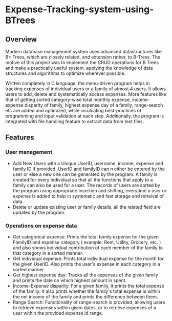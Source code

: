 # Expense-Tracking-system-using-BTrees

## Overview
Modern database management system uses advanced datastructures like B+ Trees, which are closely related, and extension rather, to B-Tress. The motive of this project was to implement the CRUD operations for B Trees and make a practically useful system, applying the knowledge of data structures and algorithms to optimize wherever possible.

Written completely in C language, the menu-driven program helps in tracking expenses of individual users or a family of atmost 4 users. It allows users to add, delete and systematically access expenses. More features like that of getting sorted category-wise total monthly expense, income-expense disparity of family, highest expense day of a family, range-search etc are added and optimized, while inculcating best-practices of programming and input validation at each step. Additionally, the program is integrated with file handling feature to extract data from text files. 

## Features
### User management
  - Add New Users with a Unique UserID, username, income, expense and family ID if provided. UserID and familyID can n either be entered by the user or else a new one can be generated by the program. A family is created for every individual so that all the functions that apply to a family can also be used for a user. The records of users are sorted by the program using appropriate Insertion and shifting, everytime a user or expense is added to help in systematic and fast storage and retreival of data.
  - Delete or update existing user or family details, all the related field are updated by the program.
### Operations on expense data
  - Get categorical expense: Prints the total family expense for the given FamilyID and expense category ( example: Rent, Utility, Grocery, etc. ) and also shows individual contribution of each member of the family to that category in a sorted manner.
  - Get individual expense: Prints total individual expense for the month for the given UserID. Also prints the user's expense in each category in a sorted manner.
  - Get highest expense day: Tracks all the expenses of the given family and prints the date on which highest amount in spent.
  - Income-Expense disparity: For a given family, it prints the total expense of the family. It also prints whether the family's total expense is within the net income of the family and prints the difference between them.
  - Range Search: Functionality of range-search is provided, allowing users to retrieve expenses within given dates, or to retrieve expenses of a user within the provided expense id range.
